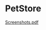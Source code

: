 # PetStore

[Screenshots.pdf](https://github.com/priigrover/PetStore/files/7760842/Screenshots.pdf)
